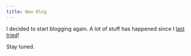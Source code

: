 ```yaml
---
title: New Blog
---
```


I decided to start blogging again. A lot of stuff has happened since I [last
tried][blogger]!

Stay tuned.

[blogger]: http://zerothorder.blogspot.com

